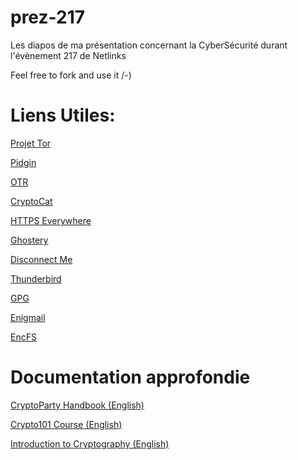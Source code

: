 prez-217
========

Les diapos de ma présentation concernant la CyberSécurité durant l'évènement 217 de Netlinks

Feel free to fork and use it /-) 

Liens Utiles:
=============

[Projet Tor](https://www.torproject.org/)

[Pidgin](https://www.pidgin.im/)

[OTR](https://otr.cypherpunks.ca/)

[CryptoCat](https://crypto.cat)

[HTTPS Everywhere](https://www.eff.org/fr/https-everywhere)

[Ghostery](https://www.ghostery.com/fr/)

[Disconnect Me](https://disconnect.me/)

[Thunderbird](https://www.mozilla.org/fr/thunderbird/)

[GPG](https://www.gnupg.org/)

[Enigmail](https://www.enigmail.net/home/index.php)

[EncFS](https://vgough.github.io/encfs/)

Documentation approfondie
=========================

[CryptoParty Handbook (English)](http://mirror-de.cryptoparty.is/handbook/)

[Crypto101 Course (English)](https://www.crypto101.io/)

[Introduction to Cryptography (English)](https://class.coursera.org/crypto-preview)
